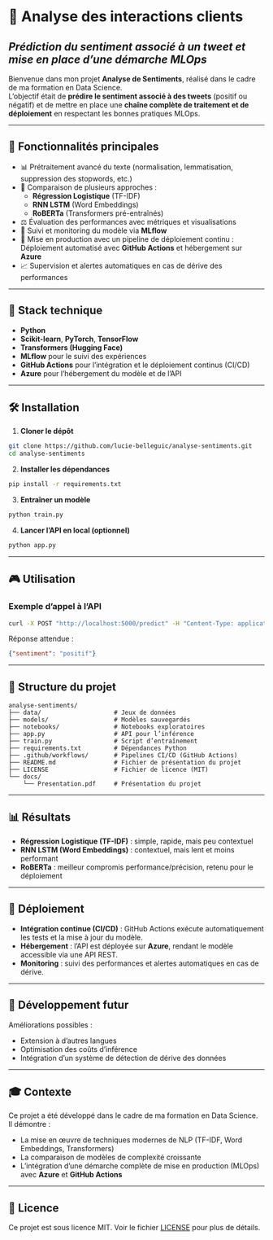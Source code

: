 # 🤖 **Analyse des interactions clients**

## *Prédiction du sentiment associé à un tweet et mise en place d’une démarche MLOps*

Bienvenue dans mon projet **Analyse de Sentiments**, réalisé dans le cadre de ma formation en Data Science.  
L’objectif était de **prédire le sentiment associé à des tweets** (positif ou négatif) et de mettre en place une **chaîne complète de traitement et de déploiement** en respectant les bonnes pratiques MLOps.

---

## 🚀 Fonctionnalités principales

- 📊 Prétraitement avancé du texte (normalisation, lemmatisation, suppression des stopwords, etc.)
- 🔎 Comparaison de plusieurs approches :
  - **Régression Logistique** (TF-IDF)
  - **RNN LSTM** (Word Embeddings)
  - **RoBERTa** (Transformers pré-entraînés)
- ⚖️ Évaluation des performances avec métriques et visualisations
- 🔧 Suivi et monitoring du modèle via **MLflow**
- 🚀 Mise en production avec un pipeline de déploiement continu : Déploiement automatisé avec **GitHub Actions** et hébergement sur **Azure**
- 📈 Supervision et alertes automatiques en cas de dérive des performances

---

## 🧰 Stack technique

- **Python**
- **Scikit-learn**, **PyTorch**, **TensorFlow**
- **Transformers (Hugging Face)**
- **MLflow** pour le suivi des expériences
- **GitHub Actions** pour l’intégration et le déploiement continus (CI/CD)
- **Azure** pour l’hébergement du modèle et de l’API

---

## 🛠️ Installation

1. **Cloner le dépôt**

```bash
git clone https://github.com/lucie-belleguic/analyse-sentiments.git
cd analyse-sentiments
```

2. **Installer les dépendances**

```bash
pip install -r requirements.txt
```

3. **Entraîner un modèle**

```bash
python train.py
```

4. **Lancer l’API en local (optionnel)**

```bash
python app.py
```

---

## 🎮 Utilisation

### Exemple d’appel à l’API

```bash
curl -X POST "http://localhost:5000/predict" -H "Content-Type: application/json" -d '{"text": "J’adore ce produit !"}'
```

Réponse attendue :  

```json
{"sentiment": "positif"}
```

---

## 📁 Structure du projet

```
analyse-sentiments/
├── data/                    # Jeux de données
├── models/                  # Modèles sauvegardés
├── notebooks/               # Notebooks exploratoires
├── app.py                   # API pour l’inférence
├── train.py                 # Script d’entraînement
├── requirements.txt         # Dépendances Python
├── .github/workflows/       # Pipelines CI/CD (GitHub Actions)
├── README.md                # Fichier de présentation du projet
├── LICENSE                  # Fichier de licence (MIT)
└── docs/
    └── Presentation.pdf     # Présentation du projet
```

---

## 📊 Résultats

- **Régression Logistique (TF-IDF)** : simple, rapide, mais peu contextuel  
- **RNN LSTM (Word Embeddings)** : contextuel, mais lent et moins performant  
- **RoBERTa** : meilleur compromis performance/précision, retenu pour le déploiement  

---

## 🚀 Déploiement

- **Intégration continue (CI/CD)** : GitHub Actions exécute automatiquement les tests et la mise à jour du modèle.  
- **Hébergement** : l’API est déployée sur **Azure**, rendant le modèle accessible via une API REST.  
- **Monitoring** : suivi des performances et alertes automatiques en cas de dérive.

---

## 🔭 Développement futur

Améliorations possibles :
- Extension à d’autres langues
- Optimisation des coûts d’inférence
- Intégration d’un système de détection de dérive des données

---

## 🎓 Contexte

Ce projet a été développé dans le cadre de ma formation en Data Science.  
Il démontre :  
- La mise en œuvre de techniques modernes de NLP (TF-IDF, Word Embeddings, Transformers)  
- La comparaison de modèles de complexité croissante  
- L’intégration d’une démarche complète de mise en production (MLOps) avec **Azure** et **GitHub Actions**

---

## 📄 Licence

Ce projet est sous licence MIT. Voir le fichier [LICENSE](LICENSE) pour plus de détails.
